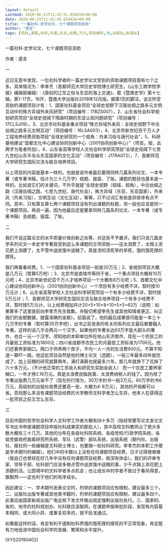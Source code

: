 ```yaml
---
layout: default
Lastmod: 2020-06-21T11:42:51.034559+00:00
date: 2020-06-21T11:42:49.014426+00:00
title: "一篇社科·史学论文，七个课题项目资助"
author: "感言"
tags: [项目,课题,社科,专著,论文,经费,万元,项目编号,10,出版社,新语丝]
---
```


一篇社科·史学论文，七个课题项目资助

作者：感言

一

近日无意中发现，一位社科学者的一篇史学论文受到的资助课题项目竟有七个之多。具体情况为：李孝杰（首都师范大学历史学院博士研究生，《山东工商学院学报》编辑部编辑）：《唐初的辽东之役与东亚的海上交通》，载《暨南史学》第十七辑，第1-17页，16开，暨南大学出版社2018年12月版。据第1页的脚注，该文所受资助的课题项目计有：1、国家社科基金项目“全球史视野下汉唐丝绸之路多元文明互动中的殊方异域外来风研究”（项目编号：17BZS007），2、山东省社会科学规划研究项目“全球史视阈下隋唐时期的东亚认知问题研究”（项目编号：17CLSJ09），3、北京市社科基金重点项目“殊方异域外来风：全球史视野下中古丝绸之路多元文明互动”（项目编号：16LSA003），4、北京市新世纪百千万人才工程培养经费资助项目“全球史研究的一个视角：外来习俗与唐代社会”，5、科研基地建设“首都文化中心建设协同创新中心（2001协同创新中心）”（项目。按，此两字为笔者所加），6、山东省高等学校人文社会科学研究项目“全球史视阈下七至九世纪山东半岛与东亚国家的文化互动”（项目编号：J17RA072），7、首都师范大学研究生国际交流与联合培养项目。

以上项目的内容是基本一样的。也就是说作者最后要用同样几篇系列论文、一本专著（或专著书稿，估计为三十几万字）结题、报盘、了账。课题的题目也基本是一样的。比如说它们的关键词，不外乎就是“全球史视野（视域、视角），中古丝绸之路（汉唐丝绸之路、七至九世纪、唐代社会），殊方异域（东亚、东亚国家），外来风（外来习俗），文明互动（文化互动），等等，只不过词汇有些差异排序有点不同。其中，只有第五第七两个课题项目没有列出课题的标题，但一般也应该是同一个课题项目。再说一遍，因为他最后还是要拿同样几篇系列论文、一本专著（或专著书稿）去结题、报盘、了账。

二

我们不说这篇论文的水平质量价值创新之处等，对这些不予置评。我们只说几篇史学系列论文一本史学专著竟受到这么多课题的立项资助——这太浪费了，太锦上添花肥上添膘了，太不雪中送炭饿中送粮了。真是涝的涝死旱的旱死，饿的饿死撑的撑死。

我们再看看经费。1、一个国家社科基金项目一般是20万元；2、省规划项目大概是几万元（暂算5万吧）；3、北京市是直辖市等同于省，一个重点项目大概有10万元吧；4、北京市新世纪百千万人才培养项目一个大概有8万元吧；5、首都文化中心建设协同创新中心（2001协同创新中心）一个项目有多少经费不详，暂时按10万元计；6、山东省高等学校人文社会科学研究项目一个有多少经费不详，暂时按5万元计；7、首都师范大学研究生国际交流与联合培养项目一个有多少经费不详，暂时按5万元计。以上经费相加共计20+5+10+8+10+5+5=63万（说明：如果算多了这里提前向李孝杰先生致歉。并殷切希望李先生或其他知情者更正、纠正我们的金额数据，披露准确的金额）。前面说了，他的最后成果很可能是一本三十几万字的专著（暂时算35万字吧），出书之前发表的有关的系列论文最后都要融入专著。这样的话几乎合两元一个汉字。如果他的专著长达63万字是大部头的著作，也合一元一个汉字。须知他的本职单位所在地山东济南市，现在一个农民工的月最低工资标准为1800元；四川省成都市农民工的月最低工资标准为1700元。他们还要养家糊口。两口子供养两个孩子，平均一人一月的生活费900元。不算不知道一算吓一跳。他这批项目自然是他的博士论文（选题），一般三年最多四年就完成了。加上前期的研究就算两年，满打满算也就最多六年。那几年就挣下了花掉了六十多万元。（不计他正常的工资收入和研究生奖助金收入） 而一个农民工要养家糊口，一年才挣2.16万元。真是太浪费民脂民膏、太浪费纳税人的钱了。因为除了专著出版费几万元省不了（现在的行情为，30万字的书一般3万元，60万字的书6万元，高级别的出版社收费还要高一些，大概为4-8万元），其他的开销都可以省。否则那么多没有课题项目经费的大学教师文科学者怎么生存，他本人在获得这一批项目之前又怎么生存。

三

目前中国的哲学社会科学人文科学工作者大概有四十多万（指经常要写论文发论文写书出书申报课题项目申报社科成果奖的那批人），其中高校文科教师占了绝大多数大概有三十几万。其他的分布在各级社科院系统、各级党校/行政学院系统、各级党委政府直属研究所系统、军队（武警）部队系统、出版系统（期刊社、出版社、报社的一些编辑是文科硕士博士，也要搞一些社科研究。李孝杰的本职工作便是学术期刊的编辑）。他们中的半数以上没有任何课题项目经费，日子过得很艰难（我自己也曾经在好几年中没有任何课题项目经费，故深有体会）。我们的评审专家、领导干部、社科部门应该多做点雪中送炭饿中送粮的事，少干点锦上添花肥上添膘的活。让困境中的文科学者多点机会；也让成长中的学者不致过于春风得意，飘飘然——这也利于他们的有序成长。

因此建议：一、学术期刊发表论文时，列举的课题项目应有限制，建议最多三个。二、出版社出版专著或其他类书籍时，列举的课题项目应有限制，建议最多四个。此事应由国家新闻出版广电总局下发文件做出规定强制出版社执行。三、国家的、省的、地市的社科规划办、社科联应该联网。在课题申报审批阶段，发现有内容基本相同、或大同小异、或重复较多的，就不批准通过。

如果能这样的话，肯定有利于遏制社科界饿的饿死撑的撑死的不正常现象，肯定能有力地促进中国社会科学的发展、繁荣和水平提升。

(XYS20190402)

